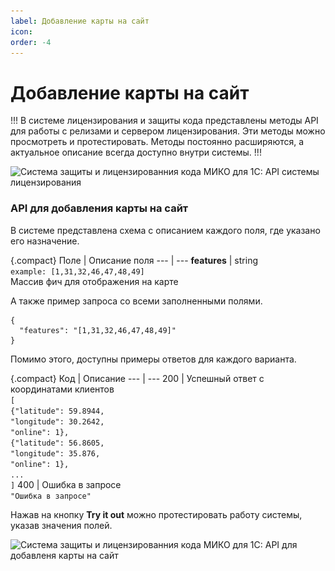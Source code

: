 ```yaml
---
label: Добавление карты на сайт
icon: 
order: -4
---
```

# Добавление карты на сайт

!!!
В системе лицензирования и защиты кода представлены методы API для работы с релизами и сервером лицензирования. Эти методы можно просмотреть и протестировать. Методы постоянно расширяются, а актуальное описание всегда доступно внутри системы.
!!!

<img class="miko-shadow img-zoomable"  
src="/assets/licensing-system/adding-map/adding-map_1.png"
data-original="/assets/licensing-system/adding-map/adding-map_1.png"
srcset="/assets/licensing-system/adding-map/adding-map_1_prev.png 1x, /assets/licensing-system/adding-map/adding-map_1.png 2x"
alt="Система защиты и лицензированния кода МИКО для 1С: API системы лицензирования"
/>

### API для добавления карты на сайт

В системе представлена схема с описанием каждого поля, где указано его назначение.

{.compact}
Поле | Описание поля
--- | ---
<b>features</b> | string<br>`example: [1,31,32,46,47,48,49]`<br>Массив фич для отображения на карте

А также пример запроса со всеми заполненными полями.

``` Example Value
{
  "features": "[1,31,32,46,47,48,49]"
}
```

Помимо этого, доступны примеры ответов для каждого варианта.

{.compact}
Код | Описание
--- | ---
200 | Успешный ответ с координатами клиентов<br>`[`<br>`{"latitude": 59.8944,`<br>`"longitude": 30.2642,`<br>`"online": 1},`<br>`{"latitude": 56.8605,`<br>`"longitude": 35.876,`<br>`"online": 1},`<br>`...`<br>`]`
400 | Ошибка в запросе<br>`"Ошибка в запросе"`

Нажав на кнопку **Try it out** можно протестировать работу системы, указав значения полей.

<img class="miko-shadow img-zoomable"  
src="/assets/licensing-system/adding-map/adding-map_2.png"
data-original="/assets/licensing-system/adding-map/adding-map_2.png"
srcset="/assets/licensing-system/adding-map/adding-map_2_prev.png 1x, /assets/licensing-system/adding-map/adding-map_2.png 2x"
alt="Система защиты и лицензированния кода МИКО для 1С: API для добавленя карты на сайт"
/>